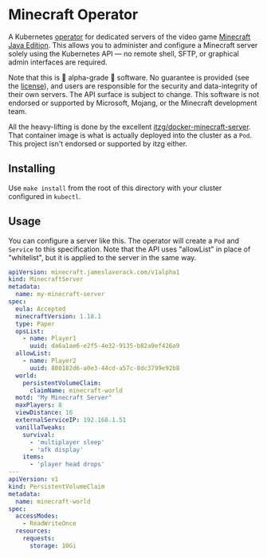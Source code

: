 # Minecraft Operator

A Kubernetes [operator](https://kubernetes.io/docs/concepts/extend-kubernetes/operator/) for dedicated servers of the
video game [Minecraft Java Edition](https://www.minecraft.net/en-us/store/minecraft-java-edition).
This allows you to administer and configure a Minecraft server solely using the Kubernetes API — no remote shell, SFTP,
or graphical admin interfaces are required.

Note that this is 🚧 alpha-grade 🚧 software. No guarantee is provided (see the [license](LICENSE)), and users are
responsible for the security and data-integrity of their own servers. The API surface is subject to change. This
software is not endorsed or supported by Microsoft, Mojang, or the Minecraft development team.

All the heavy-lifting is done by the excellent [itzg/docker-minecraft-server](https://github.com/itzg/docker-minecraft-server).
That container image is what is actually deployed into the cluster as a `Pod`. This project isn't endorsed or
supported by itzg either.

## Installing

Use `make install` from the root of this directory with your cluster configured in `kubectl`.

## Usage

You can configure a server like this. The operator will create a `Pod` and `Service` to this specification. Note that
the API uses "allowList" in place of "whitelist", but it is applied to the server in the same way.

```yaml
apiVersion: minecraft.jameslaverack.com/v1alpha1
kind: MinecraftServer
metadata:
  name: my-minecraft-server
spec:
  eula: Accepted
  minecraftVersion: 1.18.1
  type: Paper
  opsList:
    - name: Player1
      uuid: da6a1ae6-e2f5-4e32-9135-b82a9ef426a9
  allowList:
    - name: Player2
      uuid: 880182d6-a0e3-44cd-a57c-8dc3799e92b8
  world:
    persistentVolumeClaim:
      claimName: minecraft-world
  motd: "My Minecraft Server"
  maxPlayers: 8
  viewDistance: 16
  externalServiceIP: 192.168.1.51
  vanillaTweaks:
    survival:
      - 'multiplayer sleep'
      - 'afk display'
    items:
      - 'player head drops'
---
apiVersion: v1
kind: PersistentVolumeClaim
metadata:
  name: minecraft-world
spec:
  accessModes:
    - ReadWriteOnce
  resources:
    requests:
      storage: 10Gi
```
